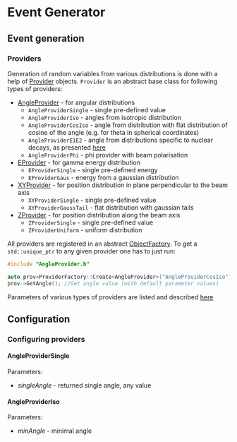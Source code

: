 # Event Generator
## Event generation
### Providers
Generation of random variables from various distributions is done with a help of [Provider](../UtilsMC/include/Provider.h) objects. `Provider` is an abstract base class for following types of providers:
* [AngleProvider](include/AngleProvider.h) - for angular distributions
  * `AngleProviderSingle` - single pre-defined value
  * `AngleProviderIso` - angles from isotropic distribution
  * `AngleProviderCosIso` - angle from distribution with flat distribution of cosine of the angle (e.g. for theta in spherical coordinates)
  * `AngleProviderE1E2` - angle from distributions specific to nuclear decays, as presented [here](https://doi.org/10.1103/PhysRevC.73.055801)
  * `AngleProviderPhi` - phi provider with beam polarisation
* [EProvider](include/EProvider.h) - for gamma energy distribution
  * `EProviderSingle` - single pre-defined energy
  * `EProviderGaus` - energy from a gaussian distribution
* [XYProvider](include/XYProvider.h) - for position distribution in plane perpendicular to the beam axis
  * `XYProviderSingle` - single pre-defined value
  * `XYProviderGaussTail` - flat distribution with gaussian tails
* [ZProvider](include/ZProvider.h) - for position distribution along the beam axis
  * `ZProviderSingle` - single pre-defined value
  * `ZProviderUniform` - uniform distribution

All providers are registered in an abstract [ObjectFactory](../UtilsMC/include/ObjectFactory.h). To get a `std::unique_ptr` to any given provider one has to just run:

```C++
#include "AngleProvider.h"

auto prov=ProviderFactory::Create<AngleProvider>("AngleProviderCosIso");
prov->GetAngle(); //Get angle value (with default parameter values)
```

Parameters of various types of providers are listed and described [here](#configuring-providers) 
## Configuration
### Configuring providers
#### AngleProviderSingle
Parameters:
* *singleAngle* -  returned single angle, any value

#### AngleProviderIso
Parameters:
* *minAngle* - minimal angle
